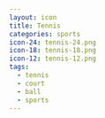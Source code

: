 ```yaml
---
layout: icon
title: Tennis
categories: sports
icon-24: tennis-24.png
icon-18: tennis-18.png
icon-12: tennis-12.png
tags:
  - tennis
  - court
  - ball
  - sports
---
```


